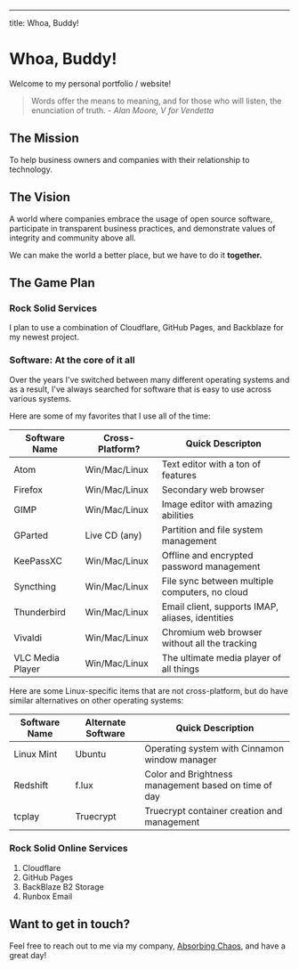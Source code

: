 ---
title: Whoa, Buddy!

# Whoa, Buddy!

Welcome to my personal portfolio / website!

> Words offer the means to meaning, and for those who will listen, the enunciation of truth.
> _- Alan Moore, V for Vendetta_

## The Mission

To help business owners and companies with their relationship to technology.

## The Vision

A world where companies embrace the usage of open source software, participate in transparent business practices, and demonstrate values of integrity and community above all.

We can make the world a better place, but we have to do it __together.__

## The Game Plan

### Rock Solid Services

I plan to use a combination of Cloudflare, GitHub Pages, and Backblaze for my newest project.

### Software: At the core of it all

Over the years I've switched between many different operating systems and as a result, I've always searched for software that is easy to use across various systems.

Here are some of my favorites that I use all of the time:

| Software Name    | Cross-Platform?  | Quick Descripton |
| ---------------- | ---------------- | ---------------- | 
| Atom             | Win/Mac/Linux    | Text editor with a ton of features        |
| Firefox          | Win/Mac/Linux    | Secondary web browser                     |
| GIMP             | Win/Mac/Linux    | Image editor with amazing abilities       |
| GParted          | Live CD (any)    | Partition and file system management      |
| KeePassXC        | Win/Mac/Linux    | Offline and encrypted password management |
| Syncthing        | Win/Mac/Linux    | File sync between multiple computers, no cloud   |
| Thunderbird      | Win/Mac/Linux    | Email client, supports IMAP, aliases, identities |
| Vivaldi          | Win/Mac/Linux    | Chromium web browser without all the tracking    |
| VLC Media Player | Win/Mac/Linux    | The ultimate media player of all things          |

Here are some Linux-specific items that are not cross-platform, but do have similar alternatives on other operating systems:

| Software Name | Alternate Software | Quick Description |
| ------------- | ------------------ | ----------------- | 
| Linux Mint    | Ubuntu             | Operating system with Cinnamon window manager        |
| Redshift      | f.lux              | Color and Brightness management based on time of day |
| tcplay        | Truecrypt          | Truecrypt container creation and management          | 

### Rock Solid Online Services

1. Cloudflare
2. GitHub Pages
3. BackBlaze B2 Storage
4. Runbox Email

## Want to get in touch?

Feel free to reach out to me via my company, [Absorbing Chaos](https://easy.erpnext.com/contact), and have a great day!
